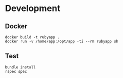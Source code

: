 # Development
## Docker
```
docker build -t rubyapp .
docker run -v /home/app:/opt/app -ti --rm rubyapp sh
```

## Test
```
bundle install
rspec spec
```

